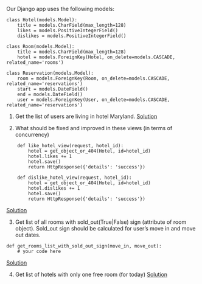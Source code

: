 Our Django app uses the following models:

```
class Hotel(models.Model):
	title = models.CharField(max_length=128)
	likes = models.PositiveIntegerField()
	dislikes = models.PositiveIntegerField()

class Room(models.Model):
	title = models.CharField(max_length=128)
	hotel = models.ForeignKey(Hotel, on_delete=models.CASCADE, related_name='rooms')

class Reservation(models.Model):
	room = models.ForeignKey(Room, on_delete=models.CASCADE, related_name='reservations')
	start = models.DateField()
	end = models.DateField()
	user = models.ForeignKey(User, on_delete=models.CASCADE, related_name='reservations')
```

1) Get the list of users are living in hotel Maryland. [Solution](https://github.com/mxmaslin/test-tasks/blob/master/django_orm/marylanders.py)

2) What should be fixed and improved in these views (in terms of concurrency)

```
	def like_hotel_view(request, hotel_id):
		hotel = get_object_or_404(Hotel, id=hotel_id)
		hotel.likes += 1
		hotel.save()
		return HttpResponse({'details': 'success'})
	
	def dislike_hotel_view(request, hotel_id):
		hotel = get_object_or_404(Hotel, id=hotel_id)
		hotel.dislikes += 1
		hotel.save()
		return HttpResponse({'details': 'success'})
```

[Solution](https://github.com/mxmaslin/test-tasks/blob/master/django_orm/improve_concurrency.py)

3) Get list of all rooms with sold_out(True|False) sign (attribute of room object). Sold_out sign should be calculated for user’s move in and move out dates.

```
def get_rooms_list_with_sold_out_sign(move_in, move_out):
	# your code here
```

[Solution](https://github.com/mxmaslin/test-tasks/blob/master/django_orm/annotate.py)

4. Get list of hotels with only one free room (for today) [Solution](https://github.com/mxmaslin/test-tasks/blob/master/django_orm/single_roomers_for_today.py)

